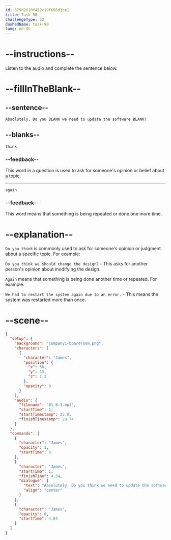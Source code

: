 ```yaml
---
id: 679d2610f412c19f696d3be1
title: Task 90
challengeType: 22
dashedName: task-90
lang: en-US
---
```


<!-- (Audio) James: Absolutely. Do you think we need to update the software again? -->

# --instructions--

Listen to the audio and complete the sentence below.

# --fillInTheBlank--

## --sentence--

`Absolutely. Do you BLANK we need to update the software BLANK?`

## --blanks--

`think`

### --feedback--

This word in a question is used to ask for someone's opinion or belief about a topic.

---

`again`

### --feedback--

This word means that something is being repeated or done one more time.

# --explanation--

`Do you think` is commonly used to ask for someone's opinion or judgment about a specific topic. For example:

`Do you think we should change the design?` - This asks for another person's opinion about modifying the design.

`Again` means that something is being done another time or repeated. For example:

`We had to restart the system again due to an error.` - This means the system was restarted more than once.

# --scene--

```json
{
  "setup": {
    "background": "company1-boardroom.png",
    "characters": [
      {
        "character": "James",
        "position": {
          "x": 50,
          "y": 15,
          "z": 1.2
        },
        "opacity": 0
      }
    ],
    "audio": {
      "filename": "B1_8-3.mp3",
      "startTime": 1,
      "startTimestamp": 25.8,
      "finishTimestamp": 28.74
    }
  },
  "commands": [
    {
      "character": "James",
      "opacity": 1,
      "startTime": 0
    },
    {
      "character": "James",
      "startTime": 1,
      "finishTime": 4.34,
      "dialogue": {
        "text": "Absolutely. Do you think we need to update the software again?",
        "align": "center"
      }
    },
    {
      "character": "James",
      "opacity": 0,
      "startTime": 4.84
    }
  ]
}
```
